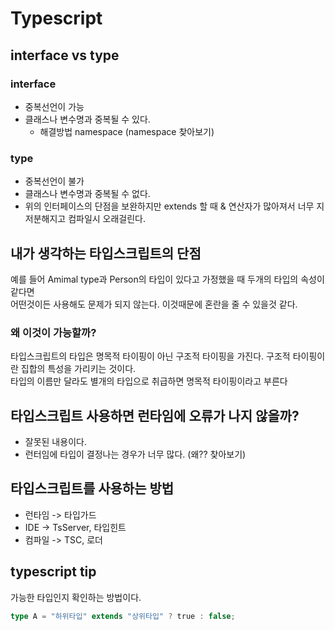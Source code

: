 # Typescript

## interface vs type

### interface

- 중복선언이 가능
- 클래스나 변수명과 중복될 수 있다.
  - 해결방법 namespace (namespace 찾아보기)

### type

- 중복선언이 불가
- 클래스나 변수명과 중복될 수 없다.
- 위의 인터페이스의 단점을 보완하지만 extends 할 때 & 연산자가 많아져서 너무 지저분해지고 컴파일시 오래걸린다.

## 내가 생각하는 타입스크립트의 단점

예를 들어 Amimal type과 Person의 타입이 있다고 가정했을 때 두개의 타입의 속성이 같다면  
어떤것이든 사용해도 문제가 되지 않는다. 이것때문에 혼란을 줄 수 있을것 같다.

### 왜 이것이 가능할까?

타입스크립트의 타입은 명목적 타이핑이 아닌 구조적 타이핑을 가진다.
구조적 타이핑이란 집합의 특성을 가리키는 것이다.  
타입의 이름만 달라도 별개의 타입으로 취급하면 명목적 타이핑이라고 부른다

## 타입스크립트 사용하면 런타임에 오류가 나지 않을까?

- 잘못된 내용이다.
- 런터임에 타입이 결정나는 경우가 너무 많다. (왜?? 찾아보기)

## 타입스크립트를 사용하는 방법

- 런타임 -> 타입가드
- IDE -> TsServer, 타입힌트
- 컴파일 -> TSC, 로더

## typescript tip

가능한 타입인지 확인하는 방법이다.

```typescript
type A = "하위타입" extends "상위타입" ? true : false;
```
